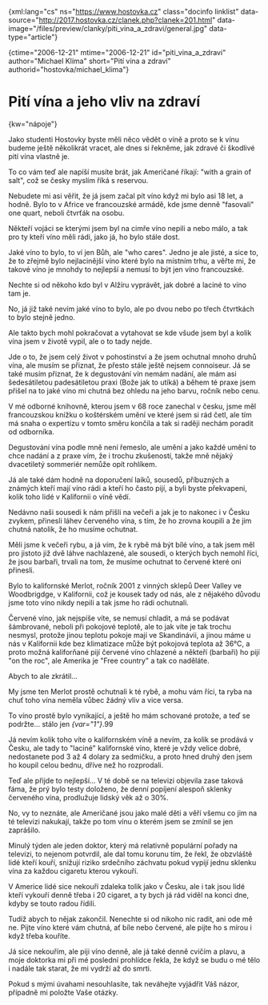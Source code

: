 
{xml:lang="cs" ns="https://www.hostovka.cz" class="docinfo linklist" data-source="http://2017.hostovka.cz/clanek.php?clanek=201.html" data-image="/files/preview/clanky/piti\_vina\_a_zdravi/general.jpg" data-type="article"}

{ctime="2006-12-21" mtime="2006-12-21" id="piti\_vina\_a\_zdravi" author="Michael Klíma" short="Pití vína a zdraví" authorid="hostovka/michael\_klima"}

# Pití vína a jeho vliv na zdraví

<!-- generated attribute kw by user_udpatekw.sh on 2020-04-25, do not edit -->

{kw="nápoje"}

Jako studenti Hostovky byste měli něco vědět o víně a proto se k vínu budeme ještě několikrát vracet, ale dnes si řekněme, jak zdravé či škodlivé pití vína vlastně je.

To co vám teď ale napíší musíte brát, jak Američané říkají: "with a grain of salt", což se česky myslím říká s reservou.

Nebudete mi asi věřit, že já jsem začal pít víno když mi bylo asi 18 let, a hodně. Bylo to v Africe ve francouzské armádě, kde jsme denně "fasovali" one quart, neboli čtvrťák na osobu.

Někteří vojáci se kterými jsem byl na cimře víno nepili a nebo málo, a tak pro ty kteří víno měli rádi, jako já, ho bylo stále dost.

Jaké víno to bylo, to ví jen Bůh, ale "who cares". Jedno je ale jisté, a sice to, že to zřejmě bylo nejlacinější víno které bylo na místním trhu, a věřte mi, že takové víno je mnohdy to nejlepší a nemusí to být jen víno francouzské.

Nechte si od někoho kdo byl v Alžíru vyprávět, jak dobré a laciné to víno tam je.

No, já již také nevím jaké víno to bylo, ale po dvou nebo po třech čtvrtkách to bylo stejně jedno.

Ale takto bych mohl pokračovat a vytahovat se kde všude jsem byl a kolik vína jsem v životě vypil, ale o to tady nejde.

Jde o to, že jsem celý život v pohostinství a že jsem ochutnal mnoho druhů vína, ale musím se přiznat, že přesto stále ještě nejsem connoiseur. Já se také musím přiznat, že k degustování vín nemám nadání, ale mám asi šedesátiletou padesátiletou praxi (Bože jak to utíká) a během té praxe jsem přišel na to jaké víno mi chutná bez ohledu na jeho barvu, ročník nebo cenu.

V mé odborné knihovně, kterou jsem v 68 roce zanechal v česku, jsme měl francouzskou knížku o koštérském umění ve které jsem si rád četl, ale tím má snaha o expertízu v tomto směru končila a tak si raději nechám poradit od odborníka.

Degustování vína podle mně není řemeslo, ale umění a jako každé umění to chce nadání a z praxe vím, že i trochu zkušeností, takže mně nějaký dvacetiletý sommeriér nemůže opít rohlíkem.

Já ale také dám hodně na doporučení laiků, sousedů, příbuzných a známých kteří mají víno rádi a kteří ho často pijí, a byli byste překvapeni, kolik toho lidé v Kalifornii o víně vědí.

Nedávno naši sousedi k nám přišli na večeři a jak je to nakonec i v Česku zvykem, přinesli láhev červeného vína, s tím, že ho zrovna koupili a že jim chutná natolik, že ho musíme ochutnat.

Měli jsme k večeři rybu, a já vím, že k rybě má být bílé víno, a tak jsem měl pro jistoto již dvě láhve nachlazené, ale sousedi, o kterých bych nemohl říci, že jsou barbaři, trvali na tom, že musíme ochutnat to červené které oni přinesli.

Bylo to kalifornské Merlot, ročník 2001 z vinných sklepů Deer Valley ve Woodbrigdge, v Kalifornii, což je kousek tady od nás, ale z nějakého důvodu jsme toto víno nikdy nepili a tak jsme ho rádi ochutnali.

Červené víno, jak nejspíše víte, se nemusí chladit, a má se podávat šámbrované, neboli při pokojové teplotě, ale to jak víte je tak trochu nesmysl, protože jinou teplotu pokoje mají ve Skandinávii, a jinou máme u nás v Kalifornii kde bez klimatizace může být pokojová teplota až 36°C, a proto možná kaliforňané pijí červené víno chlazené a někteří (barbaři) ho pijí "on the roc", ale Amerika je "Free country" a tak co naděláte.

Abych to ale zkrátil...

My jsme ten Merlot prostě ochutnali k té rybě, a mohu vám říci, ta ryba na chuť toho vína neměla vůbec žádný vliv a vice versa.

To víno prostě bylo vynikající, a ještě ho mám schované protože, a teď se podržte... stálo jen  _{var="1"}_.99

Já nevím kolik toho víte o kalifornském víně a nevím, za kolik se prodává v Česku, ale tady to "laciné" kalifornské víno, které je vždy velice dobré, nedostanete pod 3 až 4 dolary za sedmičku, a proto hned druhý den jsem ho koupil celou bednu, dříve než ho rozprodali.

Teď ale přijde to nejlepší... V té době se na televizi objevila zase taková fáma, že prý bylo testy doloženo, že denní popíjení alespoň sklenky červeného vína, prodlužuje lidský věk až o 30%.

No, vy to neznáte, ale Američané jsou jako malé děti a věří všemu co jim na té televizi nakukají, takže po tom vínu o kterém jsem se zmínil se jen zaprášilo.

Minulý týden ale jeden doktor, který má relativně populární pořady na televizi, to nejenom potvrdil, ale dal tomu korunu tím, že řekl, že obzvláště lidé kteří kouří, snižují riziko srdečního záchvatu pokud vypijí jednu sklenku vína za každou cigaretu kterou vykouří.

V Americe lidé sice nekouří zdaleka tolik jako v Česku, ale i tak jsou lidé kteří vykouří denně třeba i 20 cigaret, a ty bych já rád viděl na konci dne, kdyby se touto radou řídili.

Tudíž abych to nějak zakončil. Nenechte si od nikoho nic radit, ani ode mě ne. Pijte víno které vám chutná, ať bíle nebo červené, ale pijte ho s mírou i když třeba kouříte.

Já sice nekouřím, ale piji víno denně, ale já také denně cvičím a plavu, a moje doktorka mi při mé poslední prohlídce řekla, že když se budu o mé tělo i nadále tak starat, že mi vydrží až do smrti.

Pokud s mými úvahami nesouhlasíte, tak neváhejte vyjádřit Váš názor, případně mi položte Vaše otázky.

